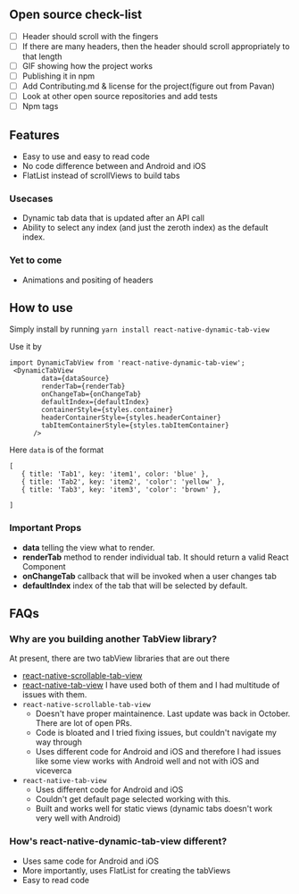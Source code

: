 ## Open source check-list 
- [ ] Header should scroll with the fingers 
- [ ] If there are many headers, then the header should scroll appropriately to that length
- [ ] GIF showing how the project works 
- [ ] Publishing it in npm
- [ ] Add Contributing.md & license for the project(figure out from Pavan) 
- [ ] Look at other open source repositories and add tests 
- [ ] Npm tags 

## Features 
- Easy to use and easy to read code
- No code difference between and Android and iOS 
- FlatList instead of scrollViews to build tabs 

### Usecases 
- Dynamic tab data that is updated after an API call 
- Ability to select any index (and just the zeroth index) as the default index. 

### Yet to come
- Animations and positing of headers 

## How to use
Simply install by running `yarn install react-native-dynamic-tab-view`

Use it by 

```
import DynamicTabView from 'react-native-dynamic-tab-view';
 <DynamicTabView
        data={dataSource}
        renderTab={renderTab}
        onChangeTab={onChangeTab}
        defaultIndex={defaultIndex}
        containerStyle={styles.container}
        headerContainerStyle={styles.headerContainer}
        tabItemContainerStyle={styles.tabItemContainer}
      />
```

Here `data` is of the format

```
[
   { title: 'Tab1', key: 'item1', color: 'blue' },
   { title: 'Tab2', key: 'item2', 'color': 'yellow' },
   { title: 'Tab3', key: 'item3', 'color': 'brown' },

]
```

### Important Props 
* **data** telling the view what to render.
* **renderTab** method to render individual tab. It should return a valid React Component 
* **onChangeTab** callback that will be invoked when a user changes tab 
* **defaultIndex** index of the tab that will be selected by default. 
     

## FAQs

### Why are you building another TabView library? 
At present, there are two tabView libraries that are out there 
* [react-native-scrollable-tab-view](https://www.google.com/search?q=react-native-scrollable-tab-view)
* [react-native-tab-view](https://github.com/react-native-community/react-native-tab-view)
I have used both of them and I had multitude of issues with them. 
* `react-native-scrollable-tab-view` 
  - Doesn't have proper maintainence. Last update was back in October. There are lot of open PRs. 
  - Code is bloated and I tried fixing issues, but couldn't navigate my way through 
  - Uses different code for Android and iOS and therefore I had issues like some view works with Android well and not with iOS and viceverca 
* `react-native-tab-view`
  - Uses different code for Android and iOS
  - Couldn't get default page selected working with this. 
  - Built and works well for static views (dynamic tabs doesn't work very well with Android)
  
  
### How's react-native-dynamic-tab-view different?
- Uses same code for Android and iOS 
- More importantly, uses FlatList for creating the tabViews 
- Easy to read code 

